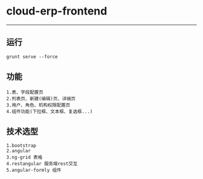 # cloud-erp-frontend

---

## 运行 
	
	grunt serve --force

## 功能
	1.表、字段配置页
	2.列表页、新建(编辑)页、详细页
	3.用户、角色、机构权限配置页
	4.组件功能(下拉框、文本框、复选框...)

## 技术选型
	1.bootstrap
	2.angular
	3.ng-grid 表格
	4.restangular 服务端rest交互
	5.angular-formly 组件
